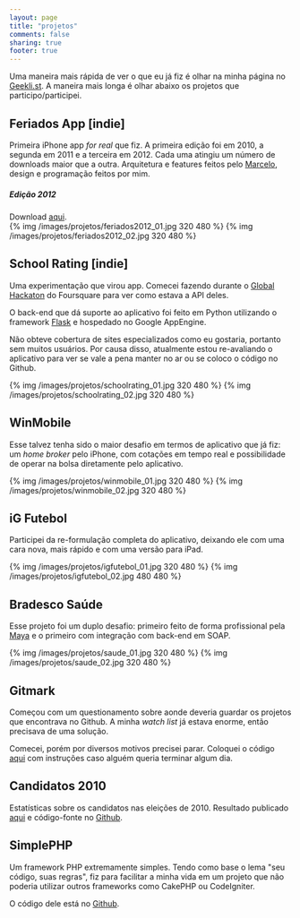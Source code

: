 ```yaml
---
layout: page
title: "projetos"
comments: false
sharing: true
footer: true
---
```


Uma maneira mais rápida de ver o que eu já fiz é olhar na minha página no [Geekli.st](http://geekli.st/rabc). A maneira mais longa é olhar
abaixo os projetos que participo/participei.

## Feriados App [indie] ##

Primeira iPhone app _for real_ que fiz. A primeira edição foi em 2010, a segunda em 2011 e a terceira em 2012. Cada uma atingiu um número de
downloads maior que a outra. Arquitetura e features feitos pelo [Marcelo](http://twitter.com/#!/marcelohb), design e programação feitos por mim. 

##### Edição 2012 #####
Download [aqui](http://bit.ly/feriados_2012).<br />
{% img /images/projetos/feriados2012_01.jpg 320 480 %} {% img /images/projetos/feriados2012_02.jpg 320 480 %}

## School Rating [indie] ##

Uma experimentação que virou app. Comecei fazendo durante o [Global Hackaton](https://github.com/foursquare/hackathon/wiki/Foursquare-Global-Hackathon)
do Foursquare para ver como estava a API deles.

O back-end que dá suporte ao aplicativo foi feito em Python utilizando o framework [Flask](http://flask.pocoo.org/) e hospedado no Google AppEngine.

Não obteve cobertura de sites especializados como eu gostaria, portanto sem muitos usuários. Por causa disso, atualmente estou re-avaliando
o aplicativo para ver se vale a pena manter no ar ou se coloco o código no Github.

{% img /images/projetos/schoolrating_01.jpg 320 480 %} {% img /images/projetos/schoolrating_02.jpg 320 480 %}

## WinMobile ##

Esse talvez tenha sido o maior desafio em termos de aplicativo que já fiz: um _home broker_ pelo iPhone, com cotações em tempo real e possibilidade
de operar na bolsa diretamente pelo aplicativo.  

{% img /images/projetos/winmobile_01.jpg 320 480 %} {% img /images/projetos/winmobile_02.jpg 320 480 %}

## iG Futebol ##

Participei da re-formulação completa do aplicativo, deixando ele com uma cara nova, mais rápido e com uma versão para iPad.  

{% img /images/projetos/igfutebol_01.jpg 320 480 %} {% img /images/projetos/igfutebol_02.jpg 480 480 %}

## Bradesco Saúde ##

Esse projeto foi um duplo desafio: primeiro feito de forma profissional pela [Maya](http://www.maya.im) e o primeiro com integração com back-end
em SOAP.

{% img /images/projetos/saude_01.jpg 320 480 %} {% img /images/projetos/saude_02.jpg 320 480 %}

## Gitmark ##

Começou com um questionamento sobre aonde deveria guardar os projetos que encontrava no Github. A minha _watch list_ já estava enorme, então
precisava de uma solução.

Comecei, porém por diversos motivos precisei parar. Coloquei o código [aqui](https://github.com/rabc/Gitmark) com instruções caso alguém
queria terminar algum dia.

## Candidatos 2010 ##

Estatísticas sobre os candidatos nas eleições de 2010. Resultado publicado [aqui](http://rabc.posterous.com/eleicoes-2010-estatisticas-diretamente-da-fon) 
e código-fonte no [Github](https://github.com/rabc/Candidatos-2010).

## SimplePHP ##

Um framework PHP extremamente simples. Tendo como base o lema "seu código, suas regras", fiz para facilitar a minha vida em um projeto que não
poderia utilizar outros frameworks como CakePHP ou CodeIgniter.

O código dele está no [Github](https://github.com/rabc/Simple-Framework).

